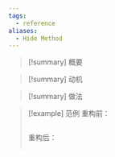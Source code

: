 ```yaml
---
tags:
  - reference
aliases:
  - Hide Method
---
```

> [!summary] 概要

> [!summary] 动机

> [!summary] 做法

> [!example] 范例
> 重构前：
> ```python
> ```
> 重构后：
> ```python
> ```